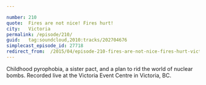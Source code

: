 ```yaml
---

number: 210
quote:  Fires are not nice! Fires hurt!
city:   Victoria
permalink: /episode/210/
guid:   tag:soundcloud,2010:tracks/202704676
simplecast_episode_id: 27718
redirect_from:  /2015/04/episode-210-fires-are-not-nice-fires-hurt-victoria/
---
```


Childhood pyrophobia, a sister pact, and a plan to rid the world of nuclear bombs. Recorded live at the Victoria Event Centre in Victoria, BC.


